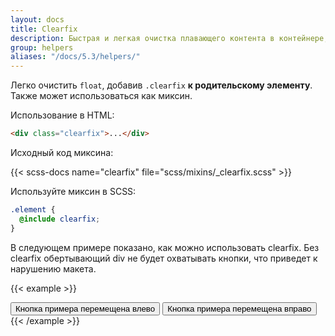 ```yaml
---
layout: docs
title: Clearfix
description: Быстрая и легкая очистка плавающего контента в контейнере, добавив утилиту clearfix.
group: helpers
aliases: "/docs/5.3/helpers/"
---
```


Легко очистить `float`, добавив `.clearfix` **к родительскому элементу**. Также может использоваться как миксин.

Использование в HTML:

```html
<div class="clearfix">...</div>
```

Исходный код миксина:

{{< scss-docs name="clearfix" file="scss/mixins/_clearfix.scss" >}}

Используйте миксин в SCSS:

```scss
.element {
  @include clearfix;
}
```

В следующем примере показано, как можно использовать clearfix. Без clearfix обертывающий div не будет охватывать кнопки, что приведет к нарушению макета.

{{< example >}}
<div class="bg-info clearfix">
  <button type="button" class="btn btn-secondary float-start">Кнопка примера перемещена влево</button>
  <button type="button" class="btn btn-secondary float-end">Кнопка примера перемещена вправо</button>
</div>
{{< /example >}}
